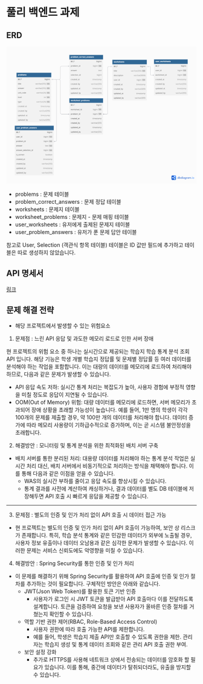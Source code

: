 # 풀리 백엔드 과제

## ERD

![ERD.png](./src/main/resources/file/ERD.png)

- problems : 문제 테이블
- problem_correct_answers : 문제 정답 테이블
- worksheets : 문제지 테이블
- worksheet_problems : 문제지 - 문제 매핑 테이블
- user_worksheets : 유저에게 출제된 문제지 테이블
- user_problem_answers : 유저가 푼 문제 답안 테이블 

참고로 User, Selection (객관식 항목 테이블) 테이블은 ID 값만 필드에 추가하고 테이블은 따로 생성하지 않았습니다.  

## API 명세서 

[링크](https://documenter.getpostman.com/view/18460012/2sAYQXosx5#49c21158-3119-4353-8f9e-2f022a144b9e)

## 문제 해결 전략

- 해당 프로젝트에서 발생할 수 있는 위험요소

1. 문제점 : 느린 API 응답 및 과도한 메모리 로드로 인한 서버 장애 

현 프로젝트의 위험 요소 중 하나는 실시간으로 제공되는 학습지 학습 통계 분석 조회 API 입니다. 해당 기능은 학생 개별 학습지 정답률 및 문제별 정답률 등 여러 데이터를 분석해야 하는 작업을 포함합니다. 이는 대량의 데이터를 메모리에 로드하여 처리해야 하므로, 다음과 같은 문제가 발생할 수 있습니다.

- API 응답 속도 저하: 실시간 통계 처리는 복잡도가 높아, 사용자 경험에 부정적 영향을 미칠 정도로 응답이 지연될 수 있습니다.
- OOM(Out of Memory) 위험: 대량 데이터를 메모리에 로드하면, 서버 메모리가 초과되어 장애 상황을 초래할 가능성이 높습니다. 예를 들어, 1만 명의 학생이 각각 100개의 문제를 제출할 경우, 약 100만 개의 데이터를 처리해야 합니다. 데이터 증가에 따라 메모리 사용량이 기하급수적으로 증가하며, 이는 곧 시스템 불안정성을 초래합니다.

2. 해결방안 : 모니터링 및 통계 분석을 위한 최적화된 배치 서버 구축

- 배치 서버를 통한 분리된 처리: 대용량 데이터를 처리해야 하는 통계 분석 작업은 실시간 처리 대신, 배치 서버에서 비동기적으로 처리하는 방식을 채택해야 합니다. 이를 통해 다음과 같은 이점을 얻을 수 있습니다.
  - WAS의 실시간 부하를 줄이고 응답 속도를 향상시킬 수 있습니다.
  - 통계 결과를 사전에 계산하여 캐싱하거나, 결과 데이터를 별도 DB 테이블에 저장해두면 API 호출 시 빠르게 응답을 제공할 수 있습니다.

---

3. 문제점 : 별도의 인증 및 인가 처리 없이 API 호출 시 데이터 접근 가능

- 현 프로젝트는 별도의 인증 및 인가 처리 없이 API 호출이 가능하여, 보안 상 리스크가 존재합니다. 특히, 학습 분석 통계와 같은 민감한 데이터가 외부에 노출될 경우, 사용자 정보 유출이나 데이터 오남용과 같은 심각한 문제가 발생할 수 있습니다. 이러한 문제는 서비스 신뢰도에도 악영향을 미칠 수 있습니다.

4. 해결방안 : Spring Security를 통한 인증 및 인가 처리

- 이 문제를 해결하기 위해 Spring Security를 활용하여 API 호출에 인증 및 인가 절차를 추가하는 것이 필요합니다. 구체적인 방안은 아래와 같습니다.
  - JWT(Json Web Token)를 활용한 토큰 기반 인증
    - 사용자가 로그인 시 JWT 토큰을 발급받아 API 호출마다 이를 전달하도록 설계합니다.
토큰을 검증하여 요청을 보낸 사용자가 올바른 인증 절차를 거쳤는지 확인할 수 있습니다.
  - 역할 기반 권한 제어(RBAC, Role-Based Access Control)
    - 사용자 권한에 따라 호출 가능한 API를 제한합니다.
    - 예를 들어, 학생은 학습지 제출 API만 호출할 수 있도록 권한을 제한. 관리자는 학습지 생성 및 통계 데이터 조회와 같은 관리 API 호출 권한 부여.
  - 보안 설정 강화
    - 추가로 HTTPS를 사용해 네트워크 상에서 전송되는 데이터를 암호화 할 필요가 있습니다. 이를 통해, 중간에 데이터가 탈취되더라도, 유출을 방지할 수 있습니다.
